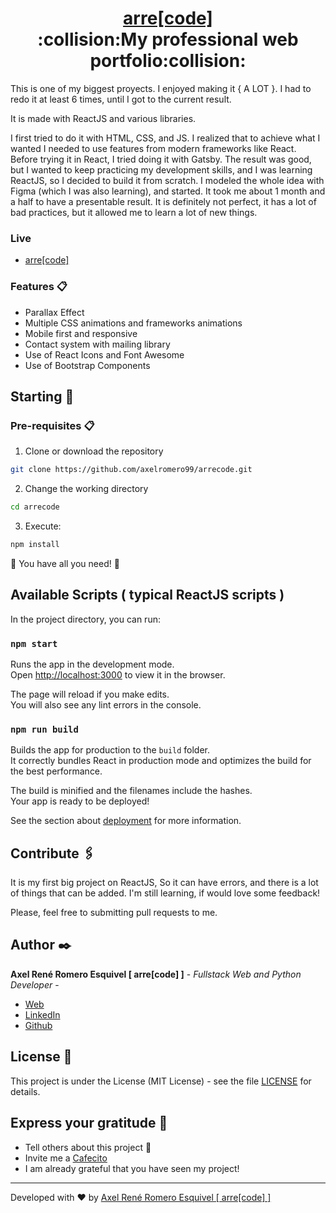 <h1 align="center" style="border-bottom: none">
    <b>
        <a href="https://www.arrecode.com/#/">arre[code]</a><br>
    </b>
 :collision:My professional web portfolio:collision:<br>

</h1>

This is one of my biggest proyects. I enjoyed making it { A LOT }. I had to redo it at least 6 times, until I got to the current result. 

It is made with ReactJS and various libraries.

I first tried to do it with HTML, CSS, and JS. I realized that to achieve what I wanted I needed to use features from modern frameworks like React. Before trying it in React, I tried doing it with Gatsby. The result was good, but I wanted to keep practicing my development skills, and I was learning ReactJS, so I decided to build it from scratch. I modeled the whole idea with Figma (which I was also learning), and started. It took me about 1 month and a half to have a presentable result. It is definitely not perfect, it has a lot of bad practices, but it allowed me to learn a lot of new things.

### Live  
* [arre[code]](https://www.arrecode.com/#/)


### Features 📋
* Parallax Effect
* Multiple CSS animations and frameworks animations
* Mobile first and responsive
* Contact system with mailing library
* Use of React Icons and Font Awesome
* Use of Bootstrap Components

## Starting 🚀


### Pre-requisites 📋
1. Clone or download the repository 

```bash
git clone https://github.com/axelromero99/arrecode.git
```

2. Change the working directory

```bash
cd arrecode
```

3. Execute:

```bash
npm install
```

🌟 You have all you need! 🌟

## Available Scripts ( typical ReactJS scripts )

In the project directory, you can run:

### `npm start`

Runs the app in the development mode.\
Open [http://localhost:3000](http://localhost:3000) to view it in the browser.

The page will reload if you make edits.\
You will also see any lint errors in the console.

### `npm run build`

Builds the app for production to the `build` folder.\
It correctly bundles React in production mode and optimizes the build for the best performance.

The build is minified and the filenames include the hashes.\
Your app is ready to be deployed!

See the section about [deployment](https://facebook.github.io/create-react-app/docs/deployment) for more information.

## Contribute 🖇️

It is my first big project on ReactJS, So it can have errors, and there is a lot of things that can be added. I'm still learning, if would love some feedback!

Please, feel free to submitting pull requests to me.

## Author ✒️

**Axel René Romero Esquivel [ arre[code] ]** - *Fullstack Web and Python Developer* - 

* [Web](https://www.arrecode.com) 
* [LinkedIn](https://www.linkedin.com/in/arrecode/)
* [Github](https://github.com/axelromero99)

## License 📄

This project is under the License (MIT License) - see the file [LICENSE](LICENSE.md) for details.

## Express your gratitude 🎁

* Tell others about this project 📢
* Invite me a [Cafecito](https://cafecito.app/arrecode)
* I am already grateful that you have seen my project!


---
Developed with ❤️ by [Axel René Romero Esquivel [ arre[code] ]](https:www.arrecode.com) 
